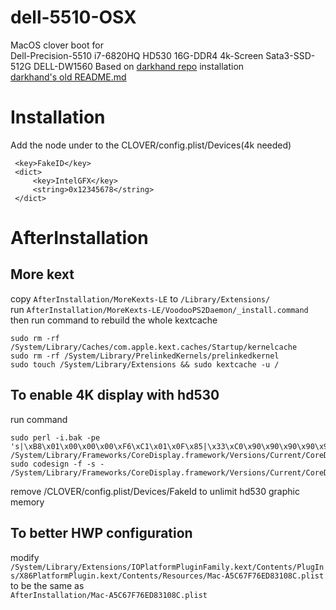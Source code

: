 # dell-5510-OSX
MacOS clover boot for  
Dell-Precision-5510 i7-6820HQ HD530 16G-DDR4 4k-Screen Sata3-SSD-512G DELL-DW1560
Based on [darkhand repo](https://github.com/darkhandz/XPS15-9550-Sierra) installation  
[darkhand's old README.md](https://github.com/soulomoon/XPS15-9550-Sierra)  
# Installation
Add the node under to the CLOVER/config.plist/Devices(4k needed)
```
 <key>FakeID</key>
 <dict>
     <key>IntelGFX</key>
     <string>0x12345678</string>
 </dict>
```
# AfterInstallation
## More kext
copy `AfterInstallation/MoreKexts-LE` to `/Library/Extensions/`  
run `AfterInstallation/MoreKexts-LE/VoodooPS2Daemon/_install.command`  
then run command to rebuild the whole kextcache  
```
sudo rm -rf /System/Library/Caches/com.apple.kext.caches/Startup/kernelcache
sudo rm -rf /System/Library/PrelinkedKernels/prelinkedkernel
sudo touch /System/Library/Extensions && sudo kextcache -u /
```

## To enable 4K display with hd530
run command   
```
sudo perl -i.bak -pe 's|\xB8\x01\x00\x00\x00\xF6\xC1\x01\x0F\x85|\x33\xC0\x90\x90\x90\x90\x90\x90\x90\xE9|sg' /System/Library/Frameworks/CoreDisplay.framework/Versions/Current/CoreDisplay
sudo codesign -f -s - /System/Library/Frameworks/CoreDisplay.framework/Versions/Current/CoreDisplay
```
remove /CLOVER/config.plist/Devices/FakeId to unlimit hd530 graphic memory
## To better HWP configuration
modify  
`/System/Library/Extensions/IOPlatformPluginFamily.kext/Contents/PlugIns/X86PlatformPlugin.kext/Contents/Resources/Mac-A5C67F76ED83108C.plist`
to be the same as  
`AfterInstallation/Mac-A5C67F76ED83108C.plist`  


